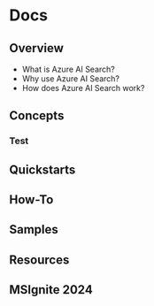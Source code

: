 # Docs

## Overview

- What is Azure AI Search?
- Why use Azure AI Search?
- How does Azure AI Search work?

## Concepts

### Test

## Quickstarts

## How-To

## Samples

## Resources

## MSIgnite 2024
